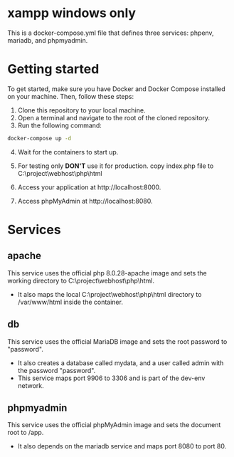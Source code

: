 # xampp windows only
This is a docker-compose.yml file that defines three services: phpenv, mariadb, and phpmyadmin.

# Getting started

To get started, make sure you have Docker and Docker Compose installed on your machine. Then, follow these steps:

1. Clone this repository to your local machine.
2. Open a terminal and navigate to the root of the cloned repository.
3. Run the following command:
```bash
docker-compose up -d
```

4. Wait for the containers to start up.
5. For testing only **DON'T** use it for production. 
copy index.php file to C:\project\webhost\php\html

6. Access your application at http://localhost:8000.
7. Access phpMyAdmin at http://localhost:8080.

# Services
## apache

This service uses the official php 8.0.28-apache image and sets the working directory to C:\project\webhost\php\html. 
- It also maps the local C:\project\webhost\php\html  directory to /var/www/html inside the container.


## db

This service uses the official MariaDB image and sets the root password to "password". 
- It also creates a database called mydata, and a user called admin with the password "password". 
- This service maps port 9906 to 3306 and is part of the dev-env network.


## phpmyadmin

This service uses the official phpMyAdmin image and sets the document root to /app. 
- It also depends on the mariadb service and maps port 8080 to port 80. 
 
